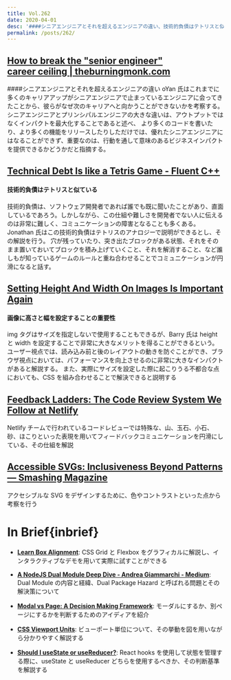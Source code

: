 ```yaml
---
title: Vol.262
date: 2020-04-01
desc: '####シニアエンジニアとそれを超えるエンジニアの違い、技術的負債はテトリスと似ている、画像に高さと幅を設定することの重要性、ほか計10リンク'
permalink: /posts/262/
---
```


## [How to break the "senior engineer" career ceiling | theburningmonk.com](https://theburningmonk.com/2019/11/how-to-break-the-senior-engineer-career-ceiling/)

####シニアエンジニアとそれを超えるエンジニアの違い
oYan 氏はこれまでに多くのキャリアアップがシニアエンジニアで止まっているエンジニアに会ってきたことから、彼らがなぜ次のキャリアへと向かうことができないかを考察する。シニアエンジニアとプリンシパルエンジニアの大きな違いは、アウトプットではなくインパクトを最大化することであると述べ、
より多くのコードを書いたり、より多くの機能をリリースしたりしただけでは、優れたシニアエンジニアにはなることができず、重要なのは、行動を通して意味のあるビジネスインパクトを提供できるかどうかだと指摘する。

## [Technical Debt Is like a Tetris Game - Fluent C++](https://www.fluentcpp.com/2020/01/17/technical-debt-is-like-a-tetris-game/)

#### 技術的負債はテトリスと似ている

技術的負債は、ソフトウェア開発者であれば誰でも既に聞いたことがあり、直面しているであろう。しかしながら、この仕組や難しさを開発者でない人に伝えるのは非常に難しく、コミュニケーションの障害となることも多くある。Jonathan 氏はこの技術的負債はテトリスのアナロジーで説明ができるとし、その解説を行う。
穴が残っていたり、突き出たブロックがある状態、それをそのまま置いておいてブロックを積み上げていくこと、それを解消すること、など誰しもが知っているゲームのルールと重ね合わせることでコミュニケーションが円滑になると話す。

## [Setting Height And Width On Images Is Important Again](https://www.smashingmagazine.com/2020/03/setting-height-width-images-important-again/)

#### 画像に高さと幅を設定することの重要性

img タグはサイズを指定しないで使用することもできるが、Barry 氏は height と width を設定することで非常に大きなメリットを得ることができるという。ユーザー視点では、読み込み前と後のレイアウトの動きを防ぐことができ、ブラウザ視点においては、パフォーマンスを向上させるのに非常に大きなインパクトがあると解説する。
また、実際にサイズを設定した際に起こりうる不都合な点においても、CSS を組み合わせることで解決できると説明する

## [Feedback Ladders: The Code Review System We Follow at Netlify](https://www.netlify.com/blog/2020/03/05/feedback-ladders-how-we-encode-code-reviews-at-netlify/)

Netlify チームで行われているコードレビューでは特殊な、山、玉石、小石、砂、ほこりといった表現を用いてフィードバックコミュニケーションを円滑にしている、その仕組を解説

## [Accessible SVGs: Inclusiveness Beyond Patterns — Smashing Magazine](https://www.smashingmagazine.com/2020/03/accessible-svgs-inclusiveness-beyond-patterns/)

アクセシブルな SVG をデザインするために、色やコントラストといった点から考察を行う

# In Brief{inbrief}

- **[Learn Box Alignment](https://ishadeed.com/article/learn-box-alignment/)**: CSS Grid と Flexbox をグラフィカルに解説し、インタラクティブなデモを用いて実際に試すことができる

- **[A NodeJS Dual Module Deep Dive - Andrea Giammarchi - Medium](https://medium.com/@WebReflection/a-nodejs-dual-module-deep-dive-8f94ff56210e)**: Dual Module の内容と経緯、Dual Package Hazard と呼ばれる問題とその解決策について

- **[Modal vs Page: A Decision Making Framework](https://uxplanet.org/modal-vs-page-a-decision-making-framework-34453e911129)**: モーダルにするか、別ページにするかを判断するためのアイディアを紹介

- **[CSS Viewport Units](https://ishadeed.com/article/viewport-units/)**: ビューポート単位について、その挙動を図を用いながら分かりやすく解説する

- **[Should I useState or useReducer?](https://kentcdodds.com/blog/should-i-usestate-or-usereducer)**: React hooks を使用して状態を管理する際に、useState と useReducer どちらを使用するべきか、その判断基準を解説する
